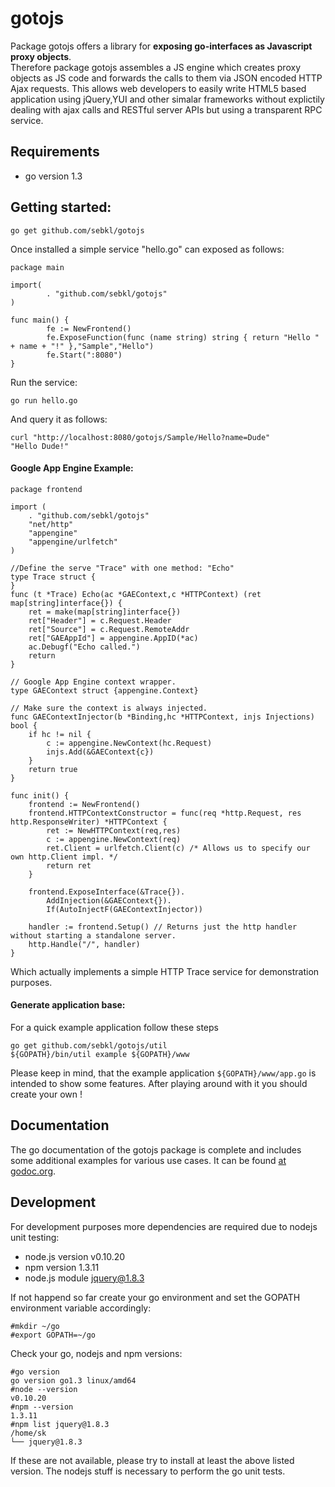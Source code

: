 # gotojs
Package gotojs offers a library for **exposing go-interfaces as Javascript proxy objects**.   
Therefore package gotojs assembles a JS engine which creates proxy objects as JS code and forwards the calls to them via JSON encoded HTTP Ajax requests. This allows web developers to easily write HTML5 based application using jQuery,YUI and other simalar frameworks without explictily dealing with ajax calls and RESTful server APIs but using a transparent RPC service.

## Requirements
* go version 1.3

## Getting started:
```
go get github.com/sebkl/gotojs
```

Once installed a simple service "hello.go" can exposed as follows:
```
package main

import(
        . "github.com/sebkl/gotojs"
)

func main() {
        fe := NewFrontend()
        fe.ExposeFunction(func (name string) string { return "Hello " + name + "!" },"Sample","Hello")
        fe.Start(":8080")
}
```
Run the service:
```
go run hello.go
```
And query it as follows:
```
curl "http://localhost:8080/gotojs/Sample/Hello?name=Dude"
"Hello Dude!"
```

#### Google App Engine Example:
```
package frontend

import (
	. "github.com/sebkl/gotojs"
	"net/http"
	"appengine"
	"appengine/urlfetch"
)

//Define the serve "Trace" with one method: "Echo"
type Trace struct {
}
func (t *Trace) Echo(ac *GAEContext,c *HTTPContext) (ret map[string]interface{}) {
	ret = make(map[string]interface{})
	ret["Header"] = c.Request.Header
	ret["Source"] = c.Request.RemoteAddr
	ret["GAEAppId"] = appengine.AppID(*ac)
	ac.Debugf("Echo called.")
	return
}

// Google App Engine context wrapper.
type GAEContext struct {appengine.Context}

// Make sure the context is always injected.
func GAEContextInjector(b *Binding,hc *HTTPContext, injs Injections) bool {
	if hc != nil {
		c := appengine.NewContext(hc.Request)
		injs.Add(&GAEContext{c})
	}
	return true
}

func init() {
	frontend := NewFrontend()
	frontend.HTTPContextConstructor = func(req *http.Request, res http.ResponseWriter) *HTTPContext {
		ret := NewHTTPContext(req,res)
		c := appengine.NewContext(req)
		ret.Client = urlfetch.Client(c) /* Allows us to specify our own http.Client impl. */
		return ret
	}

	frontend.ExposeInterface(&Trace{}).
		AddInjection(&GAEContext{}).
		If(AutoInjectF(GAEContextInjector))

	handler := frontend.Setup() // Returns just the http handler without starting a standalone server.
	http.Handle("/", handler)
}
```
Which actually implements a simple HTTP Trace service for demonstration purposes.

#### Generate application base:
For a quick example application follow these steps
```
go get github.com/sebkl/gotojs/util
${GOPATH}/bin/util example ${GOPATH}/www
```

Please keep in mind, that the example application `${GOPATH}/www/app.go` is intended to show some features. After playing around with it you should create your own !


## Documentation
The go documentation of the gotojs package is complete and includes some additional examples for various use cases.
It can be found [at godoc.org](http://godoc.org/github.com/sebkl/gotojs).

## Development
For development purposes more dependencies are required due to nodejs unit testing:
* node.js version v0.10.20
* npm version 1.3.11
* node.js module jquery@1.8.3

If not happend so far create your go environment and set the GOPATH environment variable accordingly:
```
#mkdir ~/go
#export GOPATH=~/go

```

Check your go, nodejs and npm versions:
```
#go version
go version go1.3 linux/amd64
#node --version
v0.10.20
#npm --version
1.3.11
#npm list jquery@1.8.3
/home/sk
└── jquery@1.8.3
```

If these are not available, please try to install at least the above listed version. The nodejs stuff is necessary
to perform the go unit tests.    

